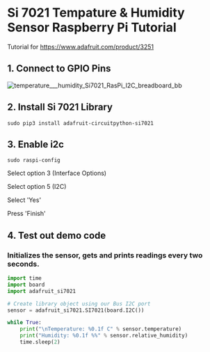 # Si 7021 Tempature & Humidity Sensor Raspberry Pi Tutorial

Tutorial for https://www.adafruit.com/product/3251 

## 1. Connect to GPIO Pins

![temperature___humidity_Si7021_RasPi_I2C_breadboard_bb](https://user-images.githubusercontent.com/75696759/125170419-fb1b5980-e17c-11eb-9ef7-996ef2733ed8.jpeg)

## 2. Install Si 7021 Library

`sudo pip3 install adafruit-circuitpython-si7021`

## 3. Enable i2c

`sudo raspi-config`

Select option 3 (Interface Options)

Select option 5 (I2C)

Select 'Yes'

Press 'Finish'

## 4. Test out demo code 

### Initializes the sensor, gets and prints readings every two seconds.

```python
import time
import board
import adafruit_si7021

# Create library object using our Bus I2C port
sensor = adafruit_si7021.SI7021(board.I2C())

while True:
    print("\nTemperature: %0.1f C" % sensor.temperature)
    print("Humidity: %0.1f %%" % sensor.relative_humidity)
    time.sleep(2)
```
